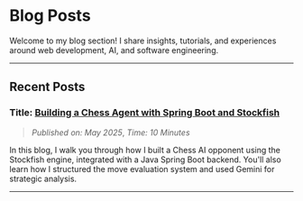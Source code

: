 # Blog Posts

Welcome to my blog section! I share insights, tutorials, and experiences around web development, AI, and software engineering.

---
## Recent Posts

### Title:  [Building a Chess Agent with Spring Boot and Stockfish](./Blog/chess.md)
> *Published on: May 2025*,
> *Time: 10 Minutes*

In this blog, I walk you through how I built a Chess AI opponent using the Stockfish engine, integrated with a Java Spring Boot backend. You'll also learn how I structured the move evaluation system and used Gemini for strategic analysis.

---


